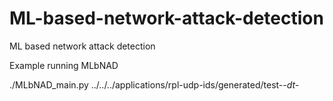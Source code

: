 # ML-based-network-attack-detection
ML based network attack detection

Example running MLbNAD

./MLbNAD_main.py ../../../applications/rpl-udp-ids/generated/test-*-dt-*